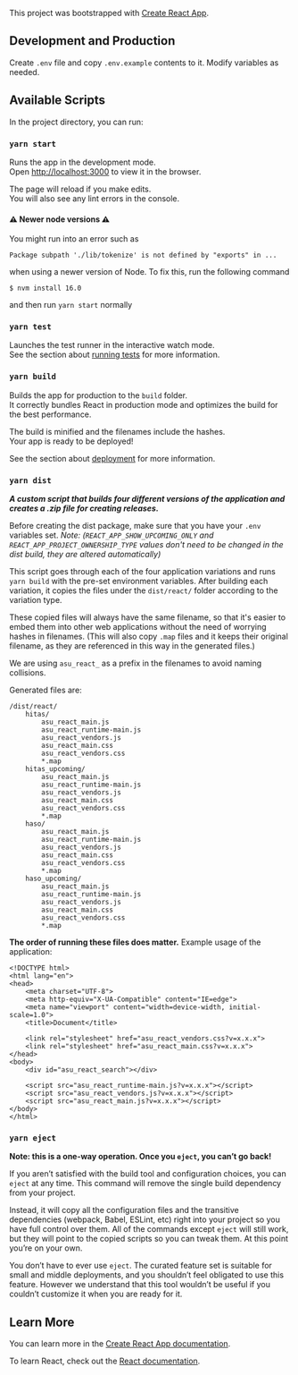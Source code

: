 This project was bootstrapped with [Create React App](https://github.com/facebook/create-react-app).

## Development and Production

Create `.env` file and copy `.env.example` contents to it. Modify variables as needed.

## Available Scripts

In the project directory, you can run:

### `yarn start`

Runs the app in the development mode.<br />
Open [http://localhost:3000](http://localhost:3000) to view it in the browser.

The page will reload if you make edits.<br />
You will also see any lint errors in the console.


#### ⚠️ Newer node versions ⚠️
You might run into an error such as

`Package subpath './lib/tokenize' is not defined by "exports" in ...`

when using a newer version of Node. To fix this, run the following command

```$ nvm install 16.0```

and then run `yarn start` normally

### `yarn test`

Launches the test runner in the interactive watch mode.<br />
See the section about [running tests](https://facebook.github.io/create-react-app/docs/running-tests) for more information.

### `yarn build`

Builds the app for production to the `build` folder.<br />
It correctly bundles React in production mode and optimizes the build for the best performance.

The build is minified and the filenames include the hashes.<br />
Your app is ready to be deployed!

See the section about [deployment](https://facebook.github.io/create-react-app/docs/deployment) for more information.


### `yarn dist`

**_A custom script that builds four different versions of the application and creates a .zip file for creating releases._**

Before creating the dist package, make sure that you have your `.env` variables set. _Note: (`REACT_APP_SHOW_UPCOMING_ONLY` and `REACT_APP_PROJECT_OWNERSHIP_TYPE` values don't need to be changed in the dist build, they are altered automatically)_

This script goes through each of the four application variations and runs `yarn build` with the pre-set environment variables.
After building each variation, it copies the files under the `dist/react/` folder according to the variation type.

These copied files will always have the same filename, so that it's easier to embed them into other web applications without the need of worrying hashes in filenames. (This will also copy `.map` files and it keeps their original filename, as they are referenced in this way in the generated files.)

We are using `asu_react_` as a prefix in the filenames to avoid naming collisions.

Generated files are:

```
/dist/react/
    hitas/
        asu_react_main.js
        asu_react_runtime-main.js
        asu_react_vendors.js
        asu_react_main.css
        asu_react_vendors.css
        *.map
    hitas_upcoming/
        asu_react_main.js
        asu_react_runtime-main.js
        asu_react_vendors.js
        asu_react_main.css
        asu_react_vendors.css
        *.map
    haso/
        asu_react_main.js
        asu_react_runtime-main.js
        asu_react_vendors.js
        asu_react_main.css
        asu_react_vendors.css
        *.map
    haso_upcoming/
        asu_react_main.js
        asu_react_runtime-main.js
        asu_react_vendors.js
        asu_react_main.css
        asu_react_vendors.css
        *.map
```

**The order of running these files does matter.** Example usage of the application:

```
<!DOCTYPE html>
<html lang="en">
<head>
    <meta charset="UTF-8">
    <meta http-equiv="X-UA-Compatible" content="IE=edge">
    <meta name="viewport" content="width=device-width, initial-scale=1.0">
    <title>Document</title>

    <link rel="stylesheet" href="asu_react_vendors.css?v=x.x.x">
    <link rel="stylesheet" href="asu_react_main.css?v=x.x.x">
</head>
<body>
    <div id="asu_react_search"></div>

    <script src="asu_react_runtime-main.js?v=x.x.x"></script>
    <script src="asu_react_vendors.js?v=x.x.x"></script>
    <script src="asu_react_main.js?v=x.x.x"></script>
</body>
</html>
```

### `yarn eject`

**Note: this is a one-way operation. Once you `eject`, you can’t go back!**

If you aren’t satisfied with the build tool and configuration choices, you can `eject` at any time. This command will remove the single build dependency from your project.

Instead, it will copy all the configuration files and the transitive dependencies (webpack, Babel, ESLint, etc) right into your project so you have full control over them. All of the commands except `eject` will still work, but they will point to the copied scripts so you can tweak them. At this point you’re on your own.

You don’t have to ever use `eject`. The curated feature set is suitable for small and middle deployments, and you shouldn’t feel obligated to use this feature. However we understand that this tool wouldn’t be useful if you couldn’t customize it when you are ready for it.

## Learn More

You can learn more in the [Create React App documentation](https://facebook.github.io/create-react-app/docs/getting-started).

To learn React, check out the [React documentation](https://reactjs.org/).
